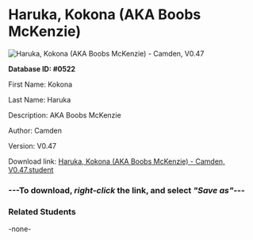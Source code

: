 # Haruka, Kokona (AKA Boobs McKenzie)

<img src="Files/Haruka, Kokona (AKA Boobs McKenzie).png" title="Haruka, Kokona (AKA Boobs McKenzie) - Camden, V0.47">

**Database ID: #0522**

First Name: Kokona

Last Name: Haruka

Description: AKA Boobs McKenzie

Author: Camden

Version: V0.47

Download link: <a href="https://raw.githubusercontent.com/Arbiter1223/Daigaku-Gurashi-Custom-Students/master/Files/Student Files/Haruka%2C%20Kokona%20(AKA%20Boobs%20McKenzie)%20-%20Camden%2C%20V0.47.student">Haruka, Kokona (AKA Boobs McKenzie) - Camden, V0.47.student</a>

### ---**To download, _right-click_ the link, and select _"Save as"_**---

### Related Students

-none-
